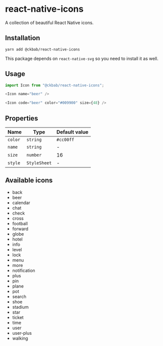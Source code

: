 # react-native-icons

A collection of beautiful React Native icons.

## Installation

```
yarn add @ckbab/react-native-icons
```

This package depends on `react-native-svg` so you need to install it as well.

## Usage

```js
import Icon from "@ckbab/react-native-icons";

<Icon name="beer" />

<Icon code="beer" color="#009900" size={48} />
```

## Properties

| Name    | Type         | Default value |
| ------- | ------------ | ------------- |
| `color` | `string`     | `#cc00ff`     |
| `name`  | `string`     | -             |
| `size`  | `number`     | 16            |
| `style` | `StyleSheet` | -             |

## Available icons

- back
- beer
- calendar
- chat
- check
- cross
- football
- forward
- globe
- hotel
- info
- level
- lock
- menu
- more
- notification
- plus
- pin
- plane
- pot
- search
- shoe
- stadium
- star
- ticket
- time
- user
- user-plus
- walking
